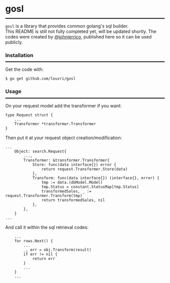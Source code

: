 # gosl
<hr style="border:1px solid #444; margin-top: -0.5em;">  

`gosl` is a library that provides common golang's sql builder.  
This README is still not fully completed yet, will be updated shortly.
The codes were created by [@johnjerrico](https://github.com/johnjerrico), published here so it can be used publicly.

### Installation
<hr style="border:1px solid #444; margin-top: -0.5em;">  

Get the code with:
```
$ go get github.com/louvri/gosl
```
### Usage
<hr style="border:1px solid #444; margin-top: -0.5em;">  

On your request model add the transformer if you want:
```
type Request struct {
	...
	Transformer *transformer.Transformer
}
```
Then put it at your request object creation/modification:
```
...
    Object: search.Request{
        ...,
        Transformer: &transformer.Transformer{
            Store: func(data interface{}) error {
                return request.Transformer.Store(data)
            },
            Transform: func(data interface{}) (interface{}, error) {
                tmp := data.(dbModel.Model)
                tmp.Status = constant.StatusMap[tmp.Status]
                transformedSales, _ := request.Transformer.Transform(tmp)
                return transformedSales, nil
            },
        },
    }
...
```
And call it within the sql retrieval codes:
```
    ...
    for rows.Next() {
        ...
        _, err = obj.Transform(result)
        if err != nil {
            return err
        }
        ...
    }
    ...
```
